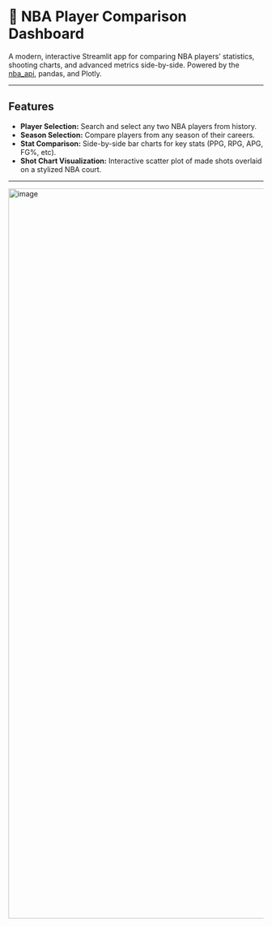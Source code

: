 # 🏀 NBA Player Comparison Dashboard

A modern, interactive Streamlit app for comparing NBA players’ statistics, shooting charts, and advanced metrics side-by-side. Powered by the [nba_api](https://github.com/swar/nba_api), pandas, and Plotly.

---

## Features

- **Player Selection:** Search and select any two NBA players from history.
- **Season Selection:** Compare players from any season of their careers.
- **Stat Comparison:** Side-by-side bar charts for key stats (PPG, RPG, APG, FG%, etc).
- **Shot Chart Visualization:** Interactive scatter plot of made shots overlaid on a stylized NBA court.

---

<img width="1439" alt="image" src="https://github.com/user-attachments/assets/1964080b-14ca-45bf-a8bd-3a69f322b5f7" />



